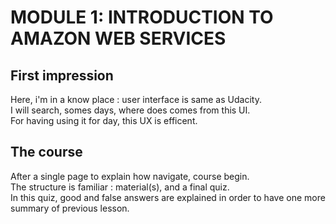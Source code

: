 MODULE 1: INTRODUCTION TO AMAZON WEB SERVICES
================


First impression
------------
Here, i'm in a know place : user interface is same as Udacity.\
I will search, somes days, where does comes from this UI.\
For having using it for day, this UX is efficent.

The course
------------
After a single page to explain how navigate, course begin.\
The structure is familiar : material(s), and a final quiz.\
In this quiz, good and false answers are explained in order to have one more summary of previous lesson.

